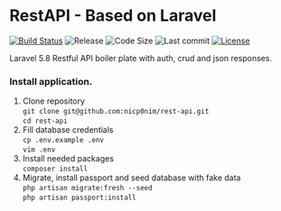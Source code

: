 # RestAPI - Based on Laravel
[![Build Status](https://img.shields.io/travis/nicp0nim/rest-api)](https://travis-ci.com/nicp0nim/rest-api)
![Release](https://img.shields.io/github/release/nicp0nim/rest-api)
![Code Size](https://img.shields.io/github/languages/code-size/nicp0nim/rest-api)
![Last commit](https://img.shields.io/github/last-commit/nicp0nim/rest-api)
[![License](https://img.shields.io/github/license/nicp0nim/rest-api)](https://github.com/nicp0nim/rest-api/blob/master/LICENSE)

Laravel 5.8 Restful API boiler plate with auth, crud and json responses.

### Install application.

1. Clone repository <br>
`git clone git@github.com:nicp0nim/rest-api.git`<br>
`cd rest-api`<br>
2. Fill database credentials <br>
`cp .env.example .env`<br>
`vim .env`<br>
3. Install needed packages <br>
`composer install`<br>
4. Migrate, install passport and seed database with fake data <br>
`php artisan migrate:fresh --seed`<br>
`php artisan passport:install`<br>
